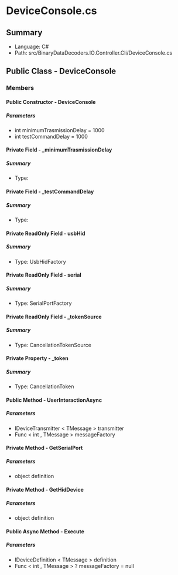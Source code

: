 ﻿# DeviceConsole.cs

## Summary

* Language: C#
* Path: src/BinaryDataDecoders.IO.Controller.Cli/DeviceConsole.cs

## Public Class - DeviceConsole

### Members

#### Public Constructor - DeviceConsole

#####  Parameters

 - int minimumTrasmissionDelay = 1000 
 - int testCommandDelay = 1000 

#### Private Field - _minimumTrasmissionDelay

##### Summary

 * Type: 

#### Private Field - _testCommandDelay

##### Summary

 * Type: 

#### Private ReadOnly Field - usbHid

##### Summary

 * Type: UsbHidFactory 

#### Private ReadOnly Field - serial

##### Summary

 * Type: SerialPortFactory 

#### Private ReadOnly Field - _tokenSource

##### Summary

 * Type: CancellationTokenSource 

#### Private Property - _token

##### Summary

 * Type: CancellationToken 

#### Public Method - UserInteractionAsync

#####  Parameters

 - IDeviceTransmitter < TMessage > transmitter 
 - Func < int , TMessage > messageFactory 

#### Private Method - GetSerialPort

#####  Parameters

 - object definition 

#### Private Method - GetHidDevice

#####  Parameters

 - object definition 

#### Public Async Method - Execute

#####  Parameters

 - IDeviceDefinition < TMessage > definition 
 - Func < int , TMessage > ? messageFactory = null 

